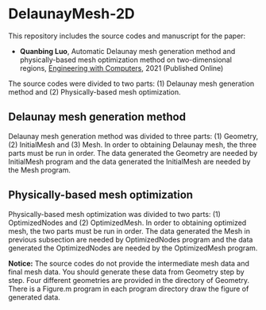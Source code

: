 # DelaunayMesh-2D
 This repository includes the source codes and manuscript for the paper: 
-  **Quanbing Luo**, Automatic Delaunay mesh generation method and physically-based mesh optimization method on two-dimensional regions, [Engineering with Computers](https://doi.org/10.1007/s00366-020-01262-x), 2021 (Published Online)

The source codes were divided to two parts: (1) Delaunay mesh generation method and (2) Physically-based mesh optimization. 

## Delaunay mesh generation method

Delaunay mesh generation method was divided to three  parts: (1) Geometry, (2) InitialMesh and (3) Mesh. In order to obtaining Delaunay mesh, the three parts must be run in order. The data generated the Geometry are needed by InitialMesh program and the data generated the InitialMesh are needed by the Mesh program. 


## Physically-based mesh optimization

Physically-based mesh optimization was divided to two  parts: (1) OptimizedNodes and (2) OptimizedMesh. In order to obtaining optimized mesh, the two parts must be run in order. The data generated the Mesh in previous subsection are needed by OptimizedNodes program and the data generated the OptimizedNodes are needed by the OptimizedMesh program. 


**Notice:** The source codes do not provide the intermediate mesh data and final mesh data. You should generate these data from Geometry step by step. Four different geometries are provided in the directory of Geometry. There is a Figure.m program in each program directory draw the figure of generated data.    


